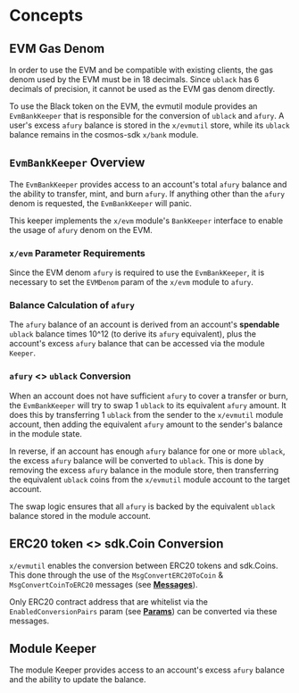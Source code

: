 <!--
order: 1
-->

# Concepts

## EVM Gas Denom

In order to use the EVM and be compatible with existing clients, the gas denom used by the EVM must be in 18 decimals. Since `ublack` has 6 decimals of precision, it cannot be used as the EVM gas denom directly.

To use the Black token on the EVM, the evmutil module provides an `EvmBankKeeper` that is responsible for the conversion of `ublack` and `afury`. A user's excess `afury` balance is stored in the `x/evmutil` store, while its `ublack` balance remains in the cosmos-sdk `x/bank` module.

## `EvmBankKeeper` Overview

The `EvmBankKeeper` provides access to an account's total `afury` balance and the ability to transfer, mint, and burn `afury`. If anything other than the `afury` denom is requested, the `EvmBankKeeper` will panic.

This keeper implements the `x/evm` module's `BankKeeper` interface to enable the usage of `afury` denom on the EVM.

### `x/evm` Parameter Requirements

Since the EVM denom `afury` is required to use the `EvmBankKeeper`, it is necessary to set the `EVMDenom` param of the `x/evm` module to `afury`.

### Balance Calculation of `afury`

The `afury` balance of an account is derived from an account's **spendable** `ublack` balance times 10^12 (to derive its `afury` equivalent), plus the account's excess `afury` balance that can be accessed via the module `Keeper`.

### `afury` <> `ublack` Conversion

When an account does not have sufficient `afury` to cover a transfer or burn, the `EvmBankKeeper` will try to swap 1 `ublack` to its equivalent `afury` amount. It does this by transferring 1 `ublack` from the sender to the `x/evmutil` module account, then adding the equivalent `afury` amount to the sender's balance in the module state.

In reverse, if an account has enough `afury` balance for one or more `ublack`, the excess `afury` balance will be converted to `ublack`. This is done by removing the excess `afury` balance in the module store, then transferring the equivalent `ublack` coins from the `x/evmutil` module account to the target account.

The swap logic ensures that all `afury` is backed by the equivalent `ublack` balance stored in the module account.

## ERC20 token <> sdk.Coin Conversion

`x/evmutil` enables the conversion between ERC20 tokens and sdk.Coins. This done through the use of the `MsgConvertERC20ToCoin` & `MsgConvertCoinToERC20` messages (see **[Messages](03_messages.md)**).

Only ERC20 contract address that are whitelist via the `EnabledConversionPairs` param (see **[Params](05_params.md)**) can be converted via these messages.

## Module Keeper

The module Keeper provides access to an account's excess `afury` balance and the ability to update the balance.
